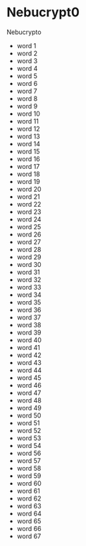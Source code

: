 # Nebucrypt0
Nebucrypto
- word 1
- word 2
- word 3
- word 4
- word 5
- word 6
- word 7
- word 8
- word 9
- word 10
- word 11
- word 12
- word 13
- word 14
- word 15
- word 16
- word 17
- word 18
- word 19
- word 20
- word 21
- word 22
- word 23
- word 24
- word 25
- word 26
- word 27
- word 28
- word 29
- word 30
- word 31
- word 32
- word 33
- word 34
- word 35
- word 36
- word 37
- word 38
- word 39
- word 40
- word 41
- word 42
- word 43
- word 44
- word 45
- word 46
- word 47
- word 48
- word 49
- word 50
- word 51
- word 52
- word 53
- word 54
- word 56
- word 57
- word 58
- word 59
- word 60
- word 61
- word 62
- word 63
- word 64
- word 65
- word 66
- word 67
